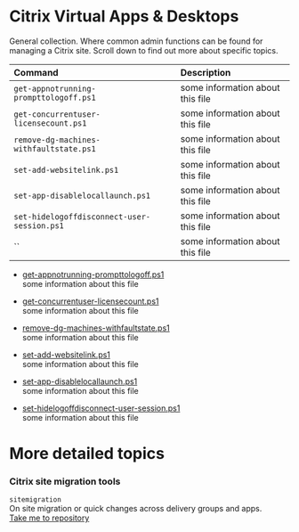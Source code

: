 # Citrix Virtual Apps & Desktops
General collection. Where common admin functions can be found for managing a Citrix site. Scroll down to find out more about specific topics.

| Command | Description |
| :--- | :--- |
| `get-appnotrunning-prompttologoff.ps1` | some information about this file |
| `get-concurrentuser-licensecount.ps1` | some information about this file |
| `remove-dg-machines-withfaultstate.ps1` | some information about this file |
| `set-add-websitelink.ps1` | some information about this file |
| `set-app-disablelocallaunch.ps1` | some information about this file |
| `set-hidelogoffdisconnect-user-session.ps1` | some information about this file |
| `` | some information about this file |

- [get-appnotrunning-prompttologoff.ps1](get-appnotrunning-prompttologoff.ps1) <br>
some information about this file
 
- [get-concurrentuser-licensecount.ps1](get-concurrentuser-licensecount.ps1) <br>
some information about this file

- [remove-dg-machines-withfaultstate.ps1]() <br>
some information about this file
  
- [set-add-websitelink.ps1]() <br>
some information about this file

- [set-app-disablelocallaunch.ps1]() <br>
some information about this file

- [set-hidelogoffdisconnect-user-session.ps1]() <br>
some information about this file

# More detailed topics
### Citrix site migration tools <br>
`sitemigration` <br>
On site migration or quick changes across delivery groups and apps. <br>
[Take me to repository](sitemigration)
